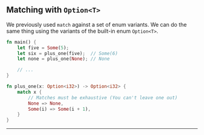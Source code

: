 ## Matching with ```Option<T>``` ##

We previously used ```match``` against a set of enum variants. We can do
the same thing using the variants of the built-in enum ```Option<T>```.

```rust
fn main() {
    let five = Some(5);
    let six = plus_one(five);  // Some(6)
    let none = plus_one(None); // None

    // ...
}

fn plus_one(x: Option<i32>) -> Option<i32> {
    match x {
        // Matches must be exhaustive (You can't leave one out)
        None => None,
        Some(i) => Some(i + 1),
    }
}
```

---



